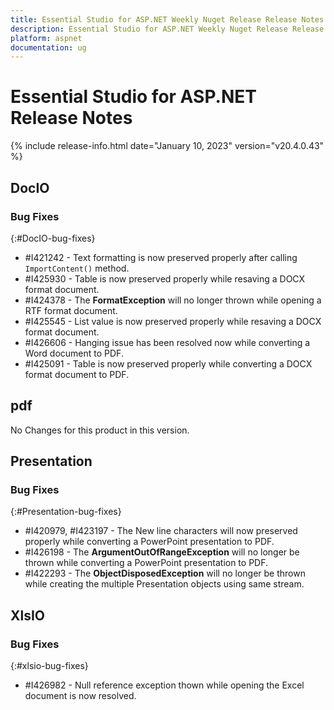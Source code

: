 ```yaml
---
title: Essential Studio for ASP.NET Weekly Nuget Release Release Notes  
description: Essential Studio for ASP.NET Weekly Nuget Release Release Notes  
platform: aspnet
documentation: ug
---
```


# Essential Studio for ASP.NET  Release Notes  

{% include release-info.html date="January 10, 2023"  version="v20.4.0.43" %} 





## DocIO

### Bug Fixes
{:#DocIO-bug-fixes}

* \#I421242 - Text formatting is now preserved properly after calling `ImportContent()` method.
* \#I425930 - Table is now preserved properly while resaving a DOCX format document.
* \#I424378 - The **FormatException** will no longer thrown while opening a RTF format document.
* \#I425545 - List value is now preserved properly while resaving a DOCX format document.
* \#I426606 - Hanging issue has been resolved now while converting a Word document to PDF.
* \#I425091 - Table is now preserved properly while converting a DOCX format document to PDF.
## pdf

No Changes for this product in this version.

[//]: # "Delete the contents of this file while new content is added."

## Presentation

### Bug Fixes
{:#Presentation-bug-fixes}

* \#I420979, #I423197 - The New line characters will now preserved properly while converting a PowerPoint presentation to PDF.
* \#I426198 - The **ArgumentOutOfRangeException** will no longer be thrown while converting a PowerPoint presentation to PDF.
* \#I422293 - The **ObjectDisposedException** will no longer be thrown while creating the multiple Presentation objects using same stream.
## XlsIO

### Bug Fixes
{:#xlsio-bug-fixes}

* \#I426982 - Null reference exception thown while opening the Excel document is now resolved.


